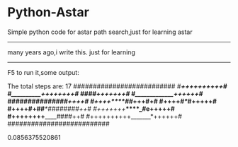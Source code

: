 Python-Astar
============

Simple python code for astar path search,just for learning astar

-----
many years ago,i write this.
just for learning

-----
F5 to run it,some output:
>>> 
The total steps are: 17
##########################
#______________++++++++++#
#__*_____________++++++++#
#___*_______###___+++++++#
#____*_____________++++++#
######*####_____#####++++#
#++++__****__##_____+++#+#
#++++_#____*_#______+++++#
#++++#+##___*###__#####++#
#+++++++_____****_#e+++++#
#++++++++________*#*###++#
#++++++++++_______*++++++#
##########################

0.0856375520861
>>>
